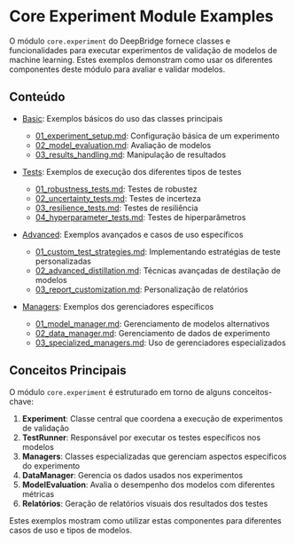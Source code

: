 # Core Experiment Module Examples

O módulo `core.experiment` do DeepBridge fornece classes e funcionalidades para executar experimentos de validação de modelos de machine learning. Estes exemplos demonstram como usar os diferentes componentes deste módulo para avaliar e validar modelos.

## Conteúdo

- [Basic](basic/): Exemplos básicos do uso das classes principais
  - [01_experiment_setup.md](basic/01_experiment_setup.md): Configuração básica de um experimento
  - [02_model_evaluation.md](basic/02_model_evaluation.md): Avaliação de modelos
  - [03_results_handling.md](basic/03_results_handling.md): Manipulação de resultados
  
- [Tests](tests/): Exemplos de execução dos diferentes tipos de testes
  - [01_robustness_tests.md](tests/01_robustness_tests.md): Testes de robustez
  - [02_uncertainty_tests.md](tests/02_uncertainty_tests.md): Testes de incerteza
  - [03_resilience_tests.md](tests/03_resilience_tests.md): Testes de resiliência
  - [04_hyperparameter_tests.md](tests/04_hyperparameter_tests.md): Testes de hiperparâmetros
  
- [Advanced](advanced/): Exemplos avançados e casos de uso específicos
  - [01_custom_test_strategies.md](advanced/01_custom_test_strategies.md): Implementando estratégias de teste personalizadas
  - [02_advanced_distillation.md](advanced/02_advanced_distillation.md): Técnicas avançadas de destilação de modelos
  - [03_report_customization.md](advanced/03_report_customization.md): Personalização de relatórios

- [Managers](managers/): Exemplos dos gerenciadores específicos
  - [01_model_manager.md](managers/01_model_manager.md): Gerenciamento de modelos alternativos
  - [02_data_manager.md](managers/02_data_manager.md): Gerenciamento de dados de experimento
  - [03_specialized_managers.md](managers/03_specialized_managers.md): Uso de gerenciadores especializados

## Conceitos Principais

O módulo `core.experiment` é estruturado em torno de alguns conceitos-chave:

1. **Experiment**: Classe central que coordena a execução de experimentos de validação
2. **TestRunner**: Responsável por executar os testes específicos nos modelos
3. **Managers**: Classes especializadas que gerenciam aspectos específicos do experimento
4. **DataManager**: Gerencia os dados usados nos experimentos
5. **ModelEvaluation**: Avalia o desempenho dos modelos com diferentes métricas
6. **Relatórios**: Geração de relatórios visuais dos resultados dos testes

Estes exemplos mostram como utilizar estas componentes para diferentes casos de uso e tipos de modelos.